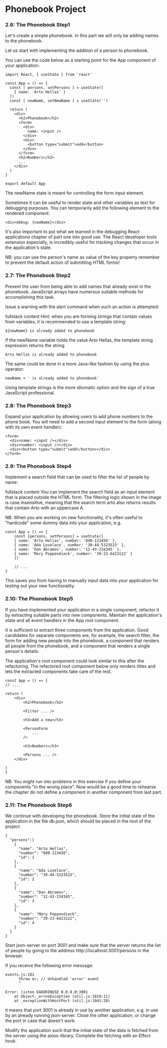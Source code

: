 # Phonebook Project

### 2.6: The Phonebook Step1

Let's create a simple phonebook. In this part we will only be adding names to the phonebook.

Let us start with implementing the addition of a person to phonebook.

You can use the code below as a starting point for the App component of your application:

```
import React, { useState } from 'react'

const App = () => {
  const [ persons, setPersons ] = useState([
    { name: 'Arto Hellas' }
  ])
  const [ newName, setNewName ] = useState('')

  return (
    <div>
      <h2>Phonebook</h2>
      <form>
        <div>
          name: <input />
        </div>
        <div>
          <button type="submit">add</button>
        </div>
      </form>
      <h2>Numbers</h2>
      ...
    </div>
  )
}

export default App
```

The newName state is meant for controlling the form input element.

Sometimes it can be useful to render state and other variables as text for debugging purposes. You can temporarily add the following element to the rendered component:

```
<div>debug: {newName}</div>
```

It's also important to put what we learned in the debugging React applications chapter of part one into good use. The React developer tools extension especially, is incredibly useful for tracking changes that occur in the application's state.

NB: you can use the person's name as value of the key property remember to prevent the default action of submitting HTML forms!

### 2.7: The Phonebook Step2

Prevent the user from being able to add names that already exist in the phonebook. JavaScript arrays have numerous suitable methods for accomplishing this task.

Issue a warning with the alert command when such an action is attempted:

fullstack content
Hint: when you are forming strings that contain values from variables, it is recommended to use a template string:

`${newName} is already added to phonebook`

If the newName variable holds the value Arto Hellas, the template string expression returns the string

`Arto Hellas is already added to phonebook`

The same could be done in a more Java-like fashion by using the plus operator:

`newName + ' is already added to phonebook'`

Using template strings is the more idiomatic option and the sign of a true JavaScript professional.

### 2.8: The Phonebook Step3

Expand your application by allowing users to add phone numbers to the phone book. You will need to add a second input element to the form (along with its own event handler):

```
<form>
  <div>name: <input /></div>
  <div>number: <input /></div>
  <div><button type="submit">add</button></div>
</form>
```

### 2.9: The Phonebook Step4

Implement a search field that can be used to filter the list of people by name:

fullstack content
You can implement the search field as an input element that is placed outside the HTML form. The filtering logic shown in the image is case insensitive, meaning that the search term arto also returns results that contain Arto with an uppercase A.

NB: When you are working on new functionality, it's often useful to "hardcode" some dummy data into your application, e.g.

```
const App = () => {
	const [persons, setPersons] = useState([
	{ name: 'Arto Hellas', number: '040-123456' },
	{ name: 'Ada Lovelace', number: '39-44-5323523' },
	{ name: 'Dan Abramov', number: '12-43-234345' },
	{ name: 'Mary Poppendieck', number: '39-23-6423122' }
	])

	// ...
}
```

This saves you from having to manually input data into your application for testing out your new functionality.

### 2.10: The Phonebook Step5

If you have implemented your application in a single component, refactor it by extracting suitable parts into new components. Maintain the application's state and all event handlers in the App root component.

It is sufficient to extract three components from the application. Good candidates for separate components are, for example, the search filter, the form for adding new people into the phonebook, a component that renders all people from the phonebook, and a component that renders a single person's details.

The application's root component could look similar to this after the refactoring. The refactored root component below only renders titles and lets the extracted components take care of the rest.

```
const App = () => {
// ...

return (
	<div>
		<h2>Phonebook</h2>

		<Filter ... />

		<h3>Add a new</h3>

		<PersonForm
			...
		/>

		<h3>Numbers</h3>

		<Persons ... />
    </div>

)
}
```

NB: You might run into problems in this exercise if you define your components "in the wrong place". Now would be a good time to rehearse the chapter do not define a component in another component from last part.

### 2.11: The Phonebook Step6

We continue with developing the phonebook. Store the initial state of the application in the file db.json, which should be placed in the root of the project.

```
{
  "persons":[
    {
      "name": "Arto Hellas",
      "number": "040-123456",
      "id": 1
    },
    {
      "name": "Ada Lovelace",
      "number": "39-44-5323523",
      "id": 2
    },
    {
      "name": "Dan Abramov",
      "number": "12-43-234345",
      "id": 3
    },
    {
      "name": "Mary Poppendieck",
      "number": "39-23-6423122",
      "id": 4
    }
  ]
}
```

Start json-server on port 3001 and make sure that the server returns the list of people by going to the address http://localhost:3001/persons in the browser.

If you receive the following error message:

```
events.js:182
      throw er; // Unhandled 'error' event
      ^

Error: listen EADDRINUSE 0.0.0.0:3001
    at Object._errnoException (util.js:1019:11)
    at _exceptionWithHostPort (util.js:1041:20)
```

it means that port 3001 is already in use by another application, e.g. in use by an already running json-server. Close the other application, or change the port in case that doesn't work.

Modify the application such that the initial state of the data is fetched from the server using the axios-library. Complete the fetching with an Effect hook.
